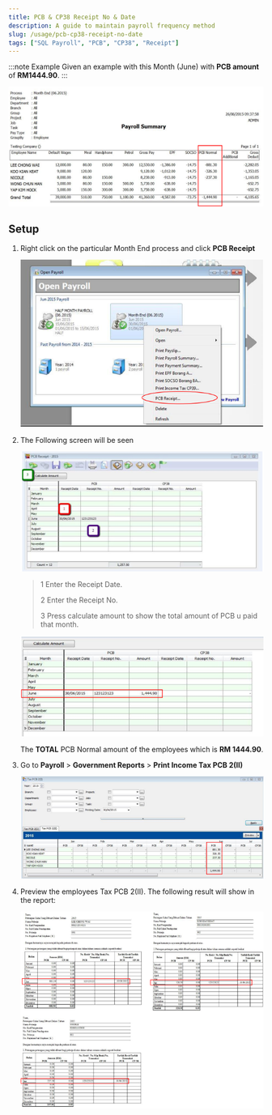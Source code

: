 ```yaml
---
title: PCB & CP38 Receipt No & Date
description: A guide to maintain payroll frequency method
slug: /usage/pcb-cp38-receipt-no-date
tags: ["SQL Payroll", "PCB", "CP38", "Receipt"]
---
```



:::note Example
Given an example with this Month (June) with **PCB amount** of **RM1444.90**.
:::

![example](../../static/img/usage/pcb-cp38-receipt-no-date/example.png)

## Setup

1. Right click on the particular Month End process and click **PCB Receipt**

    ![pcb-receipt](../../static/img/usage/pcb-cp38-receipt-no-date/pcb-receipt.png)

2. The Following screen will be seen

    ![pcb-receipt-interface](../../static/img/usage/pcb-cp38-receipt-no-date/pcb-receipt-interface.png)

    >1 Enter the Receipt Date.
    >
    >2 Enter the Receipt No.
    >
    >3 Press calculate amount to show the total amount of PCB u paid that month.

    ![calculte](../../static/img/usage/pcb-cp38-receipt-no-date/calculte.png)

    The **TOTAL** PCB Normal amount of the employees which is **RM 1444.90**.

3. Go to **Payroll** > **Government Reports** > **Print Income Tax PCB 2(II)**

    ![print-income-tax-pcb](../../static/img/usage/pcb-cp38-receipt-no-date/print-income-tax-pcb.png)

4. Preview the employees Tax PCB 2(II). The following result will show in the report:

    ![result](../../static/img/usage/pcb-cp38-receipt-no-date/result.png)
